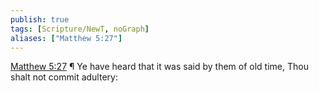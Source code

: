 ```yaml
---
publish: true
tags: [Scripture/NewT, noGraph]
aliases: ["Matthew 5:27"]
---
```

[Matthew 5:27](https://churchofjesuschrist.org/study/scriptures/nt/matt/5?lang=eng&id=p27#p27) ¶ Ye have heard that it was said by them of old time, Thou shalt not commit adultery:

